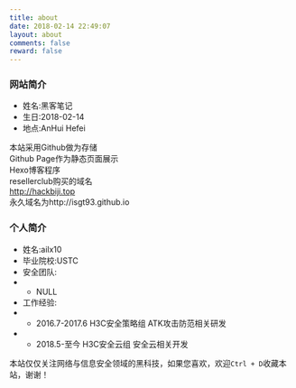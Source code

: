```yaml
---
title: about
date: 2018-02-14 22:49:07
layout: about
comments: false
reward: false
---
```


### 网站简介
- 姓名:黑客笔记
- 生日:2018-02-14
- 地点:AnHui Hefei

本站采用Github做为存储  
Github Page作为静态页面展示  
Hexo博客程序  
resellerclub购买的域名  
http://hackbiji.top  
永久域名为http://isgt93.github.io  


### 个人简介
- 姓名:ailx10
- 毕业院校:USTC
- 安全团队:
- - NULL
- 工作经验:
- - 2016.7-2017.6 H3C安全策略组 ATK攻击防范相关研发
- - 2018.5-至今 H3C安全云组 安全云相关开发

本站仅仅关注网络与信息安全领域的黑科技，如果您喜欢，欢迎`Ctrl + D`收藏本站，谢谢！
